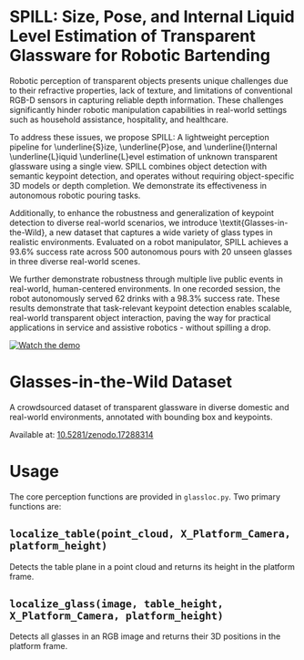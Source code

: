 # SPILL: Size, Pose, and Internal Liquid Level Estimation of Transparent Glassware for Robotic Bartending

Robotic perception of transparent objects presents unique challenges due to their refractive properties, lack of texture, and limitations of conventional RGB-D sensors in capturing reliable depth information. These challenges significantly hinder robotic manipulation capabilities in real-world settings such as household assistance, hospitality, and healthcare. 

To address these issues, we propose SPILL: A lightweight perception pipeline for \underline{S}ize, \underline{P}ose, and \underline{I}nternal \underline{L}iquid \underline{L}evel estimation of unknown transparent glassware using a single view. SPILL combines object detection with semantic keypoint detection, and operates without requiring object-specific 3D models or depth completion. We demonstrate its effectiveness in autonomous robotic pouring tasks. 

Additionally, to enhance the robustness and generalization of keypoint detection to diverse real-world scenarios, we introduce \textit{Glasses-in-the-Wild}, a new dataset that captures a wide variety of glass types in realistic environments. Evaluated on a robot manipulator, SPILL achieves a 93.6\% success rate across 500 autonomous pours with 20 unseen glasses in three diverse real-world scenes. 

We further demonstrate robustness through multiple live public events in real-world, human-centered environments. In one recorded session, the robot autonomously served 62 drinks with a 98.3\% success rate. 
These results demonstrate that task-relevant keypoint detection enables scalable, real-world transparent object interaction, paving the way for practical applications in service and assistive robotics - without spilling a drop. 

[![Watch the demo](https://img.youtube.com/vi/gcHi0ebrDps/0.jpg)](https://www.youtube.com/watch?v=gcHi0ebrDps)

# Glasses-in-the-Wild Dataset
A crowdsourced dataset of transparent glassware in diverse domestic and real-world environments, annotated with bounding box and keypoints.

Available at: [ 10.5281/zenodo.17288314](https://doi.org/10.5281/zenodo.17288314) 


# Usage

The core perception functions are provided in `glassloc.py`. Two primary functions are:

## `localize_table(point_cloud, X_Platform_Camera, platform_height)`

Detects the table plane in a point cloud and returns its height in the platform frame.

## `localize_glass(image, table_height, X_Platform_Camera, platform_height)`

Detects all glasses in an RGB image and returns their 3D positions in the platform frame.
